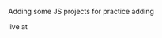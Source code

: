Adding some JS projects for practice
adding

live at [](https://rahulrameshwarsharma.github.io/javascript-projects/homepage/)
